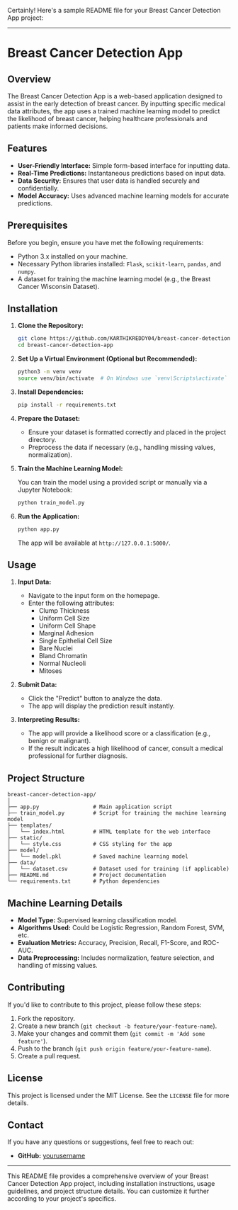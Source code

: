 Certainly! Here's a sample README file for your Breast Cancer Detection App project:

---

# Breast Cancer Detection App

## Overview

The Breast Cancer Detection App is a web-based application designed to assist in the early detection of breast cancer. By inputting specific medical data attributes, the app uses a trained machine learning model to predict the likelihood of breast cancer, helping healthcare professionals and patients make informed decisions.

## Features

- **User-Friendly Interface:** Simple form-based interface for inputting data.
- **Real-Time Predictions:** Instantaneous predictions based on input data.
- **Data Security:** Ensures that user data is handled securely and confidentially.
- **Model Accuracy:** Uses advanced machine learning models for accurate predictions.

## Prerequisites

Before you begin, ensure you have met the following requirements:

- Python 3.x installed on your machine.
- Necessary Python libraries installed: `Flask`, `scikit-learn`, `pandas`, and `numpy`.
- A dataset for training the machine learning model (e.g., the Breast Cancer Wisconsin Dataset).

## Installation

1. **Clone the Repository:**

   ```bash
   git clone https://github.com/KARTHIKREDDY04/breast-cancer-detection-app.git
   cd breast-cancer-detection-app
   ```

2. **Set Up a Virtual Environment (Optional but Recommended):**

   ```bash
   python3 -m venv venv
   source venv/bin/activate  # On Windows use `venv\Scripts\activate`
   ```

3. **Install Dependencies:**

   ```bash
   pip install -r requirements.txt
   ```

4. **Prepare the Dataset:**
   
   - Ensure your dataset is formatted correctly and placed in the project directory.
   - Preprocess the data if necessary (e.g., handling missing values, normalization).

5. **Train the Machine Learning Model:**

   You can train the model using a provided script or manually via a Jupyter Notebook:

   ```bash
   python train_model.py
   ```

6. **Run the Application:**

   ```bash
   python app.py
   ```

   The app will be available at `http://127.0.0.1:5000/`.

## Usage

1. **Input Data:**
   - Navigate to the input form on the homepage.
   - Enter the following attributes:
     - Clump Thickness
     - Uniform Cell Size
     - Uniform Cell Shape
     - Marginal Adhesion
     - Single Epithelial Cell Size
     - Bare Nuclei
     - Bland Chromatin
     - Normal Nucleoli
     - Mitoses

2. **Submit Data:**
   - Click the "Predict" button to analyze the data.
   - The app will display the prediction result instantly.

3. **Interpreting Results:**
   - The app will provide a likelihood score or a classification (e.g., benign or malignant).
   - If the result indicates a high likelihood of cancer, consult a medical professional for further diagnosis.

## Project Structure

```
breast-cancer-detection-app/
│
├── app.py                 # Main application script
├── train_model.py         # Script for training the machine learning model
├── templates/
│   └── index.html         # HTML template for the web interface
├── static/
│   └── style.css          # CSS styling for the app
├── model/
│   └── model.pkl          # Saved machine learning model
├── data/
│   └── dataset.csv        # Dataset used for training (if applicable)
├── README.md              # Project documentation
└── requirements.txt       # Python dependencies
```

## Machine Learning Details

- **Model Type:** Supervised learning classification model.
- **Algorithms Used:** Could be Logistic Regression, Random Forest, SVM, etc.
- **Evaluation Metrics:** Accuracy, Precision, Recall, F1-Score, and ROC-AUC.
- **Data Preprocessing:** Includes normalization, feature selection, and handling of missing values.

## Contributing

If you'd like to contribute to this project, please follow these steps:

1. Fork the repository.
2. Create a new branch (`git checkout -b feature/your-feature-name`).
3. Make your changes and commit them (`git commit -m 'Add some feature'`).
4. Push to the branch (`git push origin feature/your-feature-name`).
5. Create a pull request.

## License

This project is licensed under the MIT License. See the `LICENSE` file for more details.

## Contact

If you have any questions or suggestions, feel free to reach out:

- **GitHub:** [yourusername](https://github.com/KARTHIKREDDY04)

---

This README file provides a comprehensive overview of your Breast Cancer Detection App project, including installation instructions, usage guidelines, and project structure details. You can customize it further according to your project's specifics.
